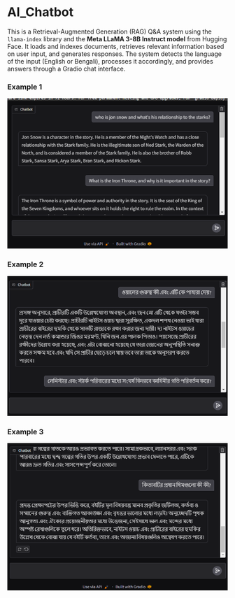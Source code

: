 # AI_Chatbot

This is a Retrieval-Augmented Generation (RAG) Q&A system using the `llama-index` library and the **Meta LLaMA 3-8B Instruct model** from Hugging Face. It loads and indexes documents, retrieves relevant information based on user input, and generates responses. The system detects the language of the input (English or Bengali), processes it accordingly, and provides answers through a Gradio chat interface.

### Example 1
![Example 1](examples/ex1.png)

### Example 2
![Example 2](examples/ex2.png)

### Example 3
![Example 3](examples/ex4.png)